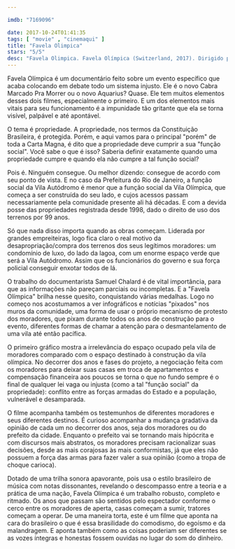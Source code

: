 ```yaml
---

imdb: "7169096"

date: 2017-10-24T01:41:35
tags: [ "movie" , "cinemaqui" ]
title: "Favela Olimpica"
stars: "5/5"
desc: "Favela Olimpica. Favela Olímpica (Switzerland, 2017). Dirigido por Samuel Chalard."
---
```

Favela Olímpica é um documentário feito sobre um evento específico que acaba colocando em debate todo um sistema injusto. Ele é o novo Cabra Marcado Pra Morrer ou o novo Aquarius? Quase. Ele tem muitos elementos desses dois filmes, especialmente o primeiro. E um dos elementos mais vitais para seu funcionamento é a impunidade tão gritante que ela se torna visível, palpável e até apontável.

O tema é propriedade. A propriedade, nos termos da Constituição Brasileira, é protegida. Porém, e aqui vamos para o principal "porém" de toda a Carta Magna, é dito que a propriedade deve cumprir a sua "função social". Você sabe o que é isso? Saberia definir exatamente quando uma propriedade cumpre e quando ela não cumpre a tal função social?

Pois é. Ninguém consegue. Ou melhor dizendo: consegue de acordo com seu ponto de vista. E no caso da Prefeitura do Rio de Janeiro, a função social da Vila Autódromo é menor que a função social da Vila Olímpica, que começa a ser construída do seu lado, e cujos acessos passam necessariamente pela comunidade presente ali há décadas. E com a devida posse das propriedades registrada desde 1998, dado o direito de uso dos terrenos por 99 anos.

Só que nada disso importa quando as obras começam. Liderada por grandes empreiteiras, logo fica claro o real motivo da desapropriação/compra dos terrenos dos seus legítimos moradores: um condomínio de luxo, do lado da lagoa, com um enorme espaço verde que será a Vila Autódromo. Assim que os funcionários do governo e sua força policial conseguir enxotar todos de lá.

O trabalho do documentarista Samuel Chalard é de vital importância, para que as informações não pareçam parciais ou incompletas. E a "Favela Olímpica" brilha nesse quesito, conquistando várias medalhas. Logo no começo nos acostumamos a ver infográficos e notícias "pixados" nos muros da comunidade, uma forma de usar o próprio mecanismo de protesto dos moradores, que pixam durante todos os anos de construção para o evento, diferentes formas de chamar a atenção para o desmantelamento de uma vila até então pacífica.

O primeiro gráfico mostra a irrelevância do espaço ocupado pela vila de moradores comparado com o espaço destinado à construção da vila olímpica. No decorrer dos anos e fases do projeto, a negociação feita com os moradores para deixar suas casas em troca de apartamentos e compensação financeira aos poucos se torna o que no fundo sempre é o final de qualquer lei vaga ou injusta (como a tal "função social" da propriedade): conflito entre as forças armadas do Estado e a população, vulnerável e desamparada.

O filme acompanha também os testemunhos de diferentes moradores e seus diferentes destinos. É curioso acompanhar a mudança gradativa da opinião de cada um no decorrer dos anos, seja dos moradores ou do prefeito da cidade. Enquanto o prefeito vai se tornando mais hipócrita e com discursos mais abstratos, os moradores precisam racionalizar suas decisões, desde as mais corajosas às mais conformistas, já que eles não possuem a força das armas para fazer valer a sua opinião (como a tropa de choque carioca).

Dotado de uma trilha sonora apavorante, pois usa o estilo brasileiro de música com notas dissonantes, revelando o descompasso entre a teoria e a prática de uma nação, Favela Olímpica é um trabalho robusto, completo e ritmado. Os anos que passam são sentidos pelo espectador conforme o cerco entre os moradores de aperta, casas começam a sumir, tratores começam a operar. De uma maneira torta, este é um filme que aponta na cara do brasileiro o que é essa brasilidade do comodismo, do egoísmo e da malandragem. E aponta também como as coisas poderiam ser diferentes se as vozes íntegras e honestas fossem ouvidas no lugar do som do dinheiro.
